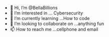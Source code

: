 - 👋 Hi, I’m @BellaBillions
- 👀 I’m interested in ... Cybersecurity
- 🌱 I’m currently learning ...How to code
- 💞️ I’m looking to collaborate on ...anything fun
- 📫 How to reach me ...cellphone and email

<!---
BellaBillions/BellaBillions is a ✨ special ✨ repository because its `README.md` (this file) appears on your GitHub profile.
You can click the Preview link to take a look at your changes.
--->
